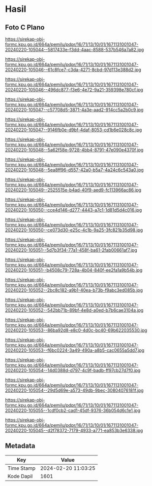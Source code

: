 # Hasil

## Foto C Plano

https://sirekap-obj-formc.kpu.go.id/664a/pemilu/pdpr/16/71/13/10/01/1671131001047-20240220-105044--5817433e-f3dd-4aac-8588-537b546a7a82.jpg

https://sirekap-obj-formc.kpu.go.id/664a/pemilu/pdpr/16/71/13/10/01/1671131001047-20240220-105046--61c8fce7-c3da-4271-8cbd-97d113e388d2.jpg

https://sirekap-obj-formc.kpu.go.id/664a/pemilu/pdpr/16/71/13/10/01/1671131001047-20240220-105046--496dc877-f3e6-4e72-9a21-359398e780cf.jpg

https://sirekap-obj-formc.kpu.go.id/664a/pemilu/pdpr/16/71/13/10/01/1671131001047-20240220-105047--c57708d5-3871-4a3e-aad2-914cc5a2b0c9.jpg

https://sirekap-obj-formc.kpu.go.id/664a/pemilu/pdpr/16/71/13/10/01/1671131001047-20240220-105047--9146fb0e-d9bf-4daf-8053-cd1b6e028c8c.jpg

https://sirekap-obj-formc.kpu.go.id/664a/pemilu/pdpr/16/71/13/10/01/1671131001047-20240220-105048--5a62f58e-9728-4bb4-8791-47e090e4370f.jpg

https://sirekap-obj-formc.kpu.go.id/664a/pemilu/pdpr/16/71/13/10/01/1671131001047-20240220-105048--5ea8ff96-d557-42a0-b5a7-4a24c6c543a0.jpg

https://sirekap-obj-formc.kpu.go.id/664a/pemilu/pdpr/16/71/13/10/01/1671131001047-20240220-105049--2525515e-b4ad-40f9-aed9-fc113966ac86.jpg

https://sirekap-obj-formc.kpu.go.id/664a/pemilu/pdpr/16/71/13/10/01/1671131001047-20240220-105050--cce4d146-d277-4443-a7c1-1d81d5d4c016.jpg

https://sirekap-obj-formc.kpu.go.id/664a/pemilu/pdpr/16/71/13/10/01/1671131001047-20240220-105050--ce073d30-e25c-4c1b-9a25-3fc821b35d98.jpg

https://sirekap-obj-formc.kpu.go.id/664a/pemilu/pdpr/16/71/13/10/01/1671131001047-20240220-105051--5d7b3f34-77a1-458f-ba61-2fab00661af7.jpg

https://sirekap-obj-formc.kpu.go.id/664a/pemilu/pdpr/16/71/13/10/01/1671131001047-20240220-105051--b4508c79-728a-4b04-840f-ee2fa1a9b54b.jpg

https://sirekap-obj-formc.kpu.go.id/664a/pemilu/pdpr/16/71/13/10/01/1671131001047-20240220-105052--2bc8c182-a9b1-40ea-b73b-f9abc3ed085b.jpg

https://sirekap-obj-formc.kpu.go.id/664a/pemilu/pdpr/16/71/13/10/01/1671131001047-20240220-105052--542bb71b-89bf-4e8d-a0ed-b7b6cae3104a.jpg

https://sirekap-obj-formc.kpu.go.id/664a/pemilu/pdpr/16/71/13/10/01/1671131001047-20240220-105053--86ba92d8-e8c0-4d0c-bc40-69b622035530.jpg

https://sirekap-obj-formc.kpu.go.id/664a/pemilu/pdpr/16/71/13/10/01/1671131001047-20240220-105053--f6bc0224-3a49-490a-a8b5-cac0655a5dd7.jpg

https://sirekap-obj-formc.kpu.go.id/664a/pemilu/pdpr/16/71/13/10/01/1671131001047-20240220-105054--14d0388d-d797-4c9f-badb-ff97cb27d7f0.jpg

https://sirekap-obj-formc.kpu.go.id/664a/pemilu/pdpr/16/71/13/10/01/1671131001047-20240220-105054--29d5d69e-a573-49db-9bec-30804076181f.jpg

https://sirekap-obj-formc.kpu.go.id/664a/pemilu/pdpr/16/71/13/10/01/1671131001047-20240220-105055--1cdf0cb2-cad1-45df-9376-36b054d6c1e1.jpg

https://sirekap-obj-formc.kpu.go.id/664a/pemilu/pdpr/16/71/13/10/01/1671131001047-20240220-105045--d2f78372-7179-4933-a771-ea853b3e6338.jpg


## Metadata

| Key        | Value               |
| ---------- | ------------------- |
| Time Stamp | 2024-02-20 11:03:25 |
| Kode Dapil | 1601                |



